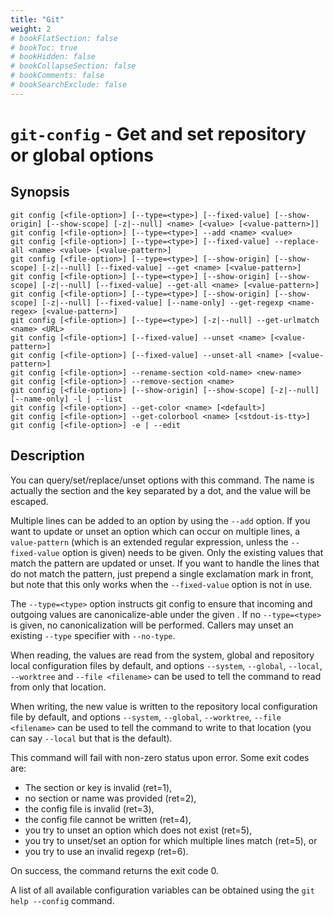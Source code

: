 ```yaml
---
title: "Git"
weight: 2
# bookFlatSection: false
# bookToc: true
# bookHidden: false
# bookCollapseSection: false
# bookComments: false
# bookSearchExclude: false
---
```


# `git-config` - Get and set repository or global options

## Synopsis

```
git config [<file-option>] [--type=<type>] [--fixed-value] [--show-origin] [--show-scope] [-z|--null] <name> [<value> [<value-pattern>]]
git config [<file-option>] [--type=<type>] --add <name> <value>
git config [<file-option>] [--type=<type>] [--fixed-value] --replace-all <name> <value> [<value-pattern>]
git config [<file-option>] [--type=<type>] [--show-origin] [--show-scope] [-z|--null] [--fixed-value] --get <name> [<value-pattern>]
git config [<file-option>] [--type=<type>] [--show-origin] [--show-scope] [-z|--null] [--fixed-value] --get-all <name> [<value-pattern>]
git config [<file-option>] [--type=<type>] [--show-origin] [--show-scope] [-z|--null] [--fixed-value] [--name-only] --get-regexp <name-regex> [<value-pattern>]
git config [<file-option>] [--type=<type>] [-z|--null] --get-urlmatch <name> <URL>
git config [<file-option>] [--fixed-value] --unset <name> [<value-pattern>]
git config [<file-option>] [--fixed-value] --unset-all <name> [<value-pattern>]
git config [<file-option>] --rename-section <old-name> <new-name>
git config [<file-option>] --remove-section <name>
git config [<file-option>] [--show-origin] [--show-scope] [-z|--null] [--name-only] -l | --list
git config [<file-option>] --get-color <name> [<default>]
git config [<file-option>] --get-colorbool <name> [<stdout-is-tty>]
git config [<file-option>] -e | --edit
```

## Description

You can query/set/replace/unset options with this command. The name is actually the section and the key separated by a dot, and the value will be escaped.

Multiple lines can be added to an option by using the `--add` option. If you want to update or unset an option which can occur on multiple lines, a `value-pattern` (which is an extended regular expression, unless the `--fixed-value` option is given) needs to be given. Only the existing values that match the pattern are updated or unset. If you want to handle the lines that do not match the pattern, just prepend a single exclamation mark in front, but note that this only works when the `--fixed-value` option is not in use.

The `--type=<type>` option instructs git config to ensure that incoming and outgoing values are canonicalize-able under the given <type>. If no `--type=<type>` is given, no canonicalization will be performed. Callers may unset an existing `--type` specifier with `--no-type`.

When reading, the values are read from the system, global and repository local configuration files by default, and options `--system`, `--global`, `--local`, `--worktree` and `--file <filename>` can be used to tell the command to read from only that location.

When writing, the new value is written to the repository local configuration file by default, and options `--system`, `--global`, `--worktree`, `--file <filename>` can be used to tell the command to write to that location (you can say `--local` but that is the default).

This command will fail with non-zero status upon error. Some exit codes are:

- The section or key is invalid (ret=1),
- no section or name was provided (ret=2),
- the config file is invalid (ret=3),
- the config file cannot be written (ret=4),
- you try to unset an option which does not exist (ret=5),
- you try to unset/set an option for which multiple lines match (ret=5), or
- you try to use an invalid regexp (ret=6).

On success, the command returns the exit code 0.

A list of all available configuration variables can be obtained using the `git help --config` command.